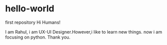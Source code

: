 # hello-world
first repository
Hi Humans!

I am Rahul, i am UX-UI Designer.However,i like to learn new things.
now i am focusing on python. Thank you.
